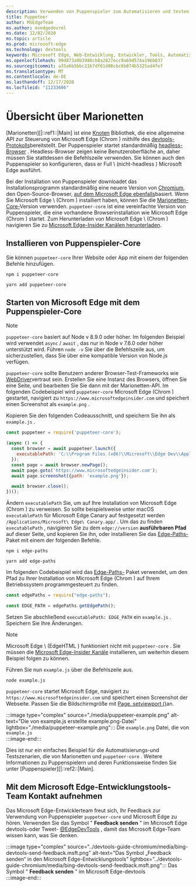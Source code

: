 ```yaml
---
description: Verwenden von Puppenspieler zum Automatisieren und testen in Microsoft Edge
title: Puppeteer
author: MSEdgeTeam
ms.author: msedgedevrel
ms.date: 12/02/2020
ms.topic: article
ms.prod: microsoft-edge
ms.technology: devtools
keywords: Microsoft Edge, Web-Entwicklung, Entwickler, Tools, Automatisierung, Test
ms.openlocfilehash: 99d873a9b3988cb8a2827ecc9a69d574a196b037
ms.sourcegitcommit: a35a6b5bbc21b7df61d08cbc6b074b5325ad4fef
ms.translationtype: MT
ms.contentlocale: de-DE
ms.lasthandoff: 12/17/2020
ms.locfileid: "11233606"
---
```

# Übersicht über Marionetten  

[Marionetten][|::ref1::|Main] ist eine [Knoten][NodejsMain] Bibliothek, die eine allgemeine API zur Steuerung von Microsoft Edge (Chrom \) mithilfe des [devtools-Protokolls][GithubChromedevtoolsProtocol]bereitstellt.  Der Puppenspieler startet standardmäßig [headless-Browser][WikiHeadlessBrowser] .  Headless-Browser zeigen keine Benutzeroberfläche an, daher müssen Sie stattdessen die Befehlszeile verwenden.  Sie können auch den Puppenspieler so konfigurieren, dass er Full \ (nicht-headless \) Microsoft Edge ausführt.  

Bei der Installation von Puppenspieler downloadet das Installationsprogramm standardmäßig eine neuere Version von [Chromium][ChromiumHome], den Open-Source-Browser, [auf dem Microsoft Edge ebenfalls][MicrosoftBlogsWindowsExperience20181206]basiert.  Wenn Sie Microsoft Edge \ (Chrom \) installiert haben, können Sie die [Marionetten-Core-][PuppeteerApivscore]Version verwenden.  `puppeteer-core` ist eine vereinfachte Version von Puppenspieler, die eine vorhandene Browserinstallation wie Microsoft Edge (Chrom \) startet.  Zum Herunterladen von Microsoft Edge \ (Chrom \) navigieren Sie zu [Microsoft Edge-Insider Kanälen herunterladen][MicrosoftedgeinsiderDownload].  

## Installieren von Puppenspieler-Core  

Sie können `puppeteer-core` Ihrer Website oder App mit einem der folgenden Befehle hinzufügen.  

```shell
npm i puppeteer-core
```  

```shell
yarn add puppeteer-core
```  

## Starten von Microsoft Edge mit dem Puppenspieler-Core  

> [!NOTE]
> `puppeteer-core` basiert auf Node v 8.9.0 oder höher.  Im folgenden Beispiel wird verwendet `async` / `await` , das nur in Node v 7.6.0 oder höher unterstützt wird.  Führen `node -v` Sie über die Befehlszeile aus, um sicherzustellen, dass Sie über eine kompatible Version von Node.js verfügen.  

`puppeteer-core` sollte Benutzern anderer Browser-Test-Frameworks wie [WebDriver][WebdriverChromiumMain]vertraut sein.  Erstellen Sie eine Instanz des Browsers, öffnen Sie eine Seite, und bearbeiten Sie Sie dann mit der Marionetten-API.  Im folgenden Codebeispiel wird `puppeteer-core` Microsoft Edge (Chrom \) gestartet, navigiert zu `https://www.microsoftedgeinsider.com` und speichert einen Screenshot als `example.png` .  

Kopieren Sie den folgenden Codeausschnitt, und speichern Sie ihn als `example.js` .  

```javascript
const puppeteer = require('puppeteer-core');

(async () => {
  const browser = await puppeteer.launch({
    executablePath: 'C:\\Program Files (x86)\\Microsoft\\Edge Dev\\Application\\msedge.exe'
  });
  const page = await browser.newPage();
  await page.goto('https://www.microsoftedgeinsider.com');
  await page.screenshot({path: 'example.png'});

  await browser.close();
})();
```  

Ändern `executablePath` Sie, um auf Ihre Installation von Microsoft Edge (Chrom \) zu verweisen.  So sollte beispielsweise unter macOS `executablePath` für Microsoft Edge Canary auf festgesetzt werden `/Applications/Microsoft\ Edge\ Canary.app/` .  Um das zu finden `executablePath` , navigieren Sie zu dem `edge://version` **ausführbaren Pfad** auf dieser Seite, und kopieren Sie ihn, oder installieren Sie das [Edge-Paths-][npmEdgePaths] Paket mit einem der folgenden Befehle.  

```shell
npm i edge-paths
```  

```shell
yarn add edge-paths
```  
 
Im folgenden Codebeispiel wird das [Edge-Paths-][npmEdgePaths] Paket verwendet, um den Pfad zu Ihrer Installation von Microsoft Edge (Chrom \) auf Ihrem Betriebssystem programmgesteuert zu finden.

```javascript
const edgePaths = require("edge-paths");

const EDGE_PATH = edgePaths.getEdgePath();
```

Setzen Sie abschließend `executablePath: EDGE_PATH` ein `example.js` .  Speichern Sie Ihre Änderungen.  

> [!NOTE]
> Microsoft Edge \ (EdgeHTML \) funktioniert nicht mit `puppeteer-core` .  Sie müssen die [Microsoft Edge-Insider Kanäle][MicrosoftedgeinsiderDownload] installieren, um weiterhin diesem Beispiel folgen zu können.  

Führen Sie nun `example.js` über die Befehlszeile aus.  

```shell
node example.js
```  

`puppeteer-core` startet Microsoft Edge, navigiert zu `https://www.microsoftedgeinsider.com` und speichert einen Screenshot der Webseite.  Passen Sie die Bildschirmgröße mit [Page. setviewport ()][PuppeteerApipagesetviewport]an.  

:::image type="complex" source="./media/puppeteer-example.png" alt-text="Die von example.js erstellte example.png-Datei" lightbox="./media/puppeteer-example.png":::
   Die `example.png` Datei, die von `example.js`  
:::image-end:::  

Dies ist nur ein einfaches Beispiel für die Automatisierungs-und Testszenarien, die von Marionetten und `puppeteer-core` .  Weitere Informationen zu Puppenspielern und deren Funktionsweise finden Sie unter [Puppenspieler][|::ref2::|Main].  

## Mit dem Microsoft Edge-Entwicklungstools-Team Kontakt aufnehmen  

Das Microsoft Edge-Entwicklerteam freut sich, Ihr Feedback zur Verwendung von Puppenspieler `puppeteer-core` und Microsoft Edge zu hören.  Verwenden Sie das Symbol " **Feedback senden** " im Microsoft Edge devtools-oder Tweet- [@EdgeDevTools][TwitterIntentTweetEdgedevtools] , damit das Microsoft Edge-Team wissen kann, was Sie denken.  

:::image type="complex" source="../devtools-guide-chromium/media/bing-devtools-send-feedback.msft.png" alt-text="Das Symbol „Feedback senden“ in den Microsoft Edge-Entwicklungstools" lightbox="../devtools-guide-chromium/media/bing-devtools-send-feedback.msft.png":::
   Das Symbol " **Feedback senden** " im Microsoft Edge-devtools  
:::image-end:::  

<!--## See also  

*   [WebDriver (Chromium)][WebdriverChromiumMain]  
*   [WebDriver (EdgeHTML)][WebdriverEdgehtmlMain]  
*   [Chrome DevTools Protocol Viewer on GitHub][GithubChromedevtoolsProtocol]  
*   [Microsoft Edge:  Making the web better through more open source collaboration on Microsoft Experience Blog][MicrosoftBlogsWindowsExperience20181206]  
*   [Download Microsoft Edge Insider Channels][MicrosoftedgeinsiderDownload]  
*   [Chromium on The Chromium Projects][ChromiumHome]  
*   [Node.js][NodejsMain]  
*   [Puppeteer][PuppeteerMain]  
*   [puppeteer vs. puppeteer-core][PuppeteerApivscore]  
*   [page.setViewport() on Puppeteer][PuppeteerApipagesetviewport]  
*   [Headless browser on Wikipedia][WikiHeadlessBrowser]  -->  

<!-- links -->  

[WebdriverChromiumMain]: ../webdriver-chromium/index.md "WebDriver (Chrom) | Microsoft docs"  
<!--  [WebdriverEdgehtmlMain]: ../edgehtml/webdriver/index.md "WebDriver (EdgeHTML) | Microsoft Docs"  -->  

[GithubChromedevtoolsProtocol]: https://chromedevtools.github.io/devtools-protocol "Chrome devtools-Protokollanzeige | GitHub"  

[MicrosoftBlogsWindowsExperience20181206]: https://blogs.windows.com/windowsexperience/2018/12/06/microsoft-edge-making-the-web-better-through-more-open-source-collaboration "Microsoft Edge: verbessern des Webs durch mehr Open-Source-Zusammenarbeit | Microsoft Experience-Blog"  

[MicrosoftedgeinsiderDownload]: https://www.microsoftedgeinsider.com/download "Herunterladen von Microsoft Edge Insider Channels"  

[ChromiumHome]: https://www.chromium.org/Home "Chrom | Die Chrom-Projekte"  

[NodejsMain]: https://nodejs.org "Node.js"  

[npmEdgePaths]: https://www.npmjs.com/package/edge-paths "Rand Pfade | NPM"  

[PuppeteerMain]: https://pptr.dev "Puppeteer"  
[PuppeteerApivscore]: https://pptr.dev/#?product=Puppeteer&version=v2.0.0&show=api-puppeteer-vs-puppeteer-core "Marionetten-vs. Puppenspieler-Core | Puppeteer"  
[PuppeteerApipagesetviewport]: https://pptr.dev/#?product=Puppeteer&version=v2.0.0&show=api-pagesetviewportviewport "Page. setviewport (Viewport) | Puppeteer"  

[TwitterIntentTweetEdgedevtools]: https://twitter.com/intent/tweet?text=@EdgeDevTools "@EdgeDevTools-Poste einen Tweet | Twitter"  

[WikiHeadlessBrowser]: https://en.wikipedia.org/wiki/Headless_browser "Headless-Browser | Wikipedia"  
